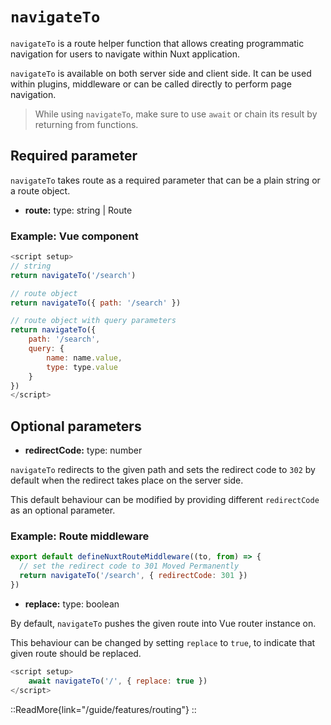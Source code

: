 # `navigateTo`

`navigateTo` is a route helper function that allows creating programmatic navigation for users to navigate within Nuxt application.

`navigateTo` is available on both server side and client side. It can be used within plugins, middleware or can be called directly to perform page navigation.

> While using `navigateTo`, make sure to use `await` or chain its result by returning from functions.

## Required parameter

`navigateTo` takes route as a required parameter that can be a plain string or a route object.

- **route:** type: string | Route

### Example: Vue component

```js
<script setup>    
// string
return navigateTo('/search')

// route object
return navigateTo({ path: '/search' })

// route object with query parameters
return navigateTo({
    path: '/search',
    query: {
        name: name.value,
        type: type.value
    }
})
</script>
```

## Optional parameters

- **redirectCode:** type: number

`navigateTo` redirects to the given path and sets the redirect code to `302` by default when the redirect takes place on the server side. 

This default behaviour can be modified by providing different `redirectCode` as an optional parameter.

### Example: Route middleware

```js
export default defineNuxtRouteMiddleware((to, from) => {
  // set the redirect code to 301 Moved Permanently
  return navigateTo('/search', { redirectCode: 301 })
})
```

- **replace:** type: boolean

By default, `navigateTo` pushes the given route into Vue router instance on.

This behaviour can be changed by setting `replace` to `true`, to indicate that given route should be replaced.

```js
<script setup>
    await navigateTo('/', { replace: true })
</script>
```

::ReadMore{link="/guide/features/routing"}
::
